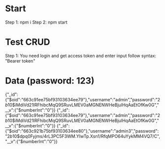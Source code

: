 # Start
Step 1: npm i
Step 2: npm start

# Test CRUD
Step 1: You need login and get access token and enter input follow syntax: "Bearer token"


# Data (password: 123)

{"_id":{"$oid":"663c91ee75bf93103634ee79"},"username":"admin","password":"$2b$10$iMdiVd21lRFhibcMqQ9SRuvLMEV0aMGNENWHeBjulHqAaEtOfKw0G","__v":{"$numberInt":"0"}}
{"_id":{"$oid":"663c91ee75bf93103634ee79"},"username":"admin","password":"$2b$10$iMdiVd21lRFhibcMqQ9SRuvLMEV0aMGNENWHeBjulHqAaEtOfKw0G","__v":{"$numberInt":"0"}}
{"_id":{"$oid":"663c921b75bf93103634ee80"},"username":"admin3","password":"$2b$10$dpq0Fyjms/4rL3PC5F3WM.YIwTp.Xsn1/RfqMPO64uYykMM4VQ7/C","__v":{"$numberInt":"0"}}
